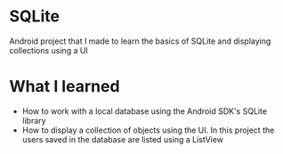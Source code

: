 # SQLite
Android project that I made to learn the basics of SQLite and displaying collections using a UI

# What I learned
* How to work with a local database using the Android SDK's SQLite library
* How to display a collection of objects using the UI. In this project the users saved in the database are listed using a ListView
